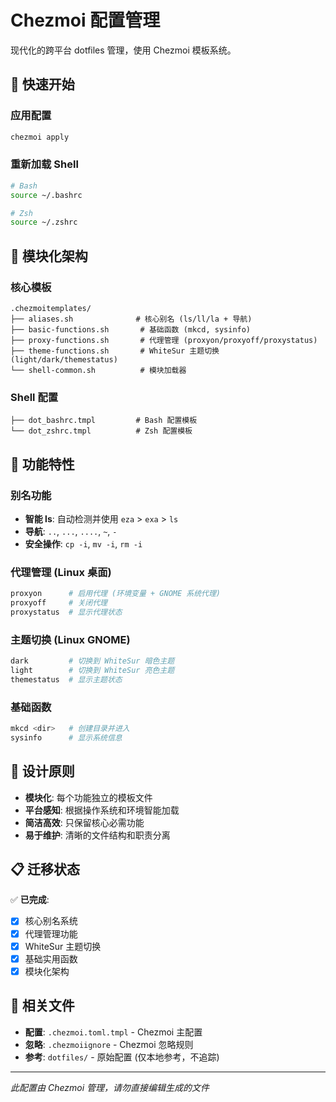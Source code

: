 # Chezmoi 配置管理

现代化的跨平台 dotfiles 管理，使用 Chezmoi 模板系统。

## 🚀 快速开始

### 应用配置
```bash
chezmoi apply
```

### 重新加载 Shell
```bash
# Bash
source ~/.bashrc

# Zsh  
source ~/.zshrc
```

## 🧩 模块化架构

### 核心模板
```
.chezmoitemplates/
├── aliases.sh              # 核心别名 (ls/ll/la + 导航)
├── basic-functions.sh       # 基础函数 (mkcd, sysinfo)
├── proxy-functions.sh       # 代理管理 (proxyon/proxyoff/proxystatus)
├── theme-functions.sh       # WhiteSur 主题切换 (light/dark/themestatus)
└── shell-common.sh          # 模块加载器
```

### Shell 配置
```
├── dot_bashrc.tmpl         # Bash 配置模板
└── dot_zshrc.tmpl          # Zsh 配置模板
```

## 🔧 功能特性

### 别名功能
- **智能 ls**: 自动检测并使用 `eza` > `exa` > `ls`
- **导航**: `..`, `...`, `....`, `~`, `-`
- **安全操作**: `cp -i`, `mv -i`, `rm -i`

### 代理管理 (Linux 桌面)
```bash
proxyon      # 启用代理 (环境变量 + GNOME 系统代理)
proxyoff     # 关闭代理
proxystatus  # 显示代理状态
```

### 主题切换 (Linux GNOME)
```bash
dark         # 切换到 WhiteSur 暗色主题
light        # 切换到 WhiteSur 亮色主题
themestatus  # 显示主题状态
```

### 基础函数
```bash
mkcd <dir>   # 创建目录并进入
sysinfo      # 显示系统信息
```

## 🎯 设计原则

- **模块化**: 每个功能独立的模板文件
- **平台感知**: 根据操作系统和环境智能加载
- **简洁高效**: 只保留核心必需功能
- **易于维护**: 清晰的文件结构和职责分离

## 📋 迁移状态

✅ **已完成**:
- [x] 核心别名系统
- [x] 代理管理功能
- [x] WhiteSur 主题切换
- [x] 基础实用函数
- [x] 模块化架构

## 🔗 相关文件

- **配置**: `.chezmoi.toml.tmpl` - Chezmoi 主配置
- **忽略**: `.chezmoiignore` - Chezmoi 忽略规则
- **参考**: `dotfiles/` - 原始配置 (仅本地参考，不追踪)

---

*此配置由 Chezmoi 管理，请勿直接编辑生成的文件*
